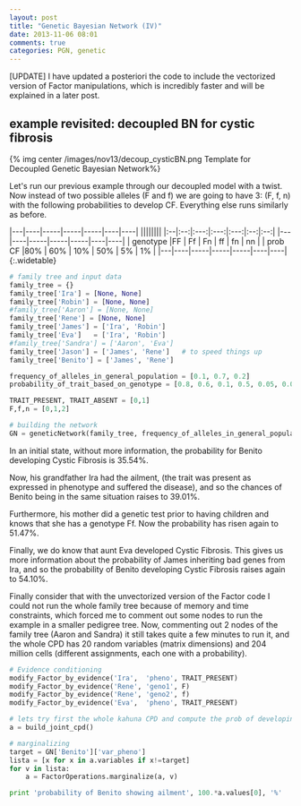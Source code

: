 ```yaml
---
layout: post
title: "Genetic Bayesian Network (IV)"
date: 2013-11-06 08:01
comments: true
categories: PGN, genetic
---
```


[UPDATE] I have updated a posteriori the code to include the vectorized version of Factor manipulations, which is incredibly faster and will be explained in a later post.

## example revisited: decoupled BN for cystic fibrosis

{% img center /images/nov13/decoup_cysticBN.png Template for Decoupled Genetic Bayesian Network%}

Let's run our previous example through our decoupled model with a twist. Now instead of two possible alleles (F and f) we are going to have 3: (F, f, n) with the following probabilities to develop CF. Everything else runs similarly as before.

|---|----|-----|-----|-----|----|----|
||||||||
|:--|:--:|:---:|:---:|:---:|:--:|:--:|
|---|----|-----|-----|-----|----|----|
| genotype   |FF  | Ff  | Fn  | ff  | fn | nn |
| prob CF    |80% | 60% | 10% | 50% | 5% | 1% |
|---|----|-----|-----|-----|----|----|
{:.widetable}
<br/>


```python building decoupled network
# family tree and input data
family_tree = {}
family_tree['Ira'] = [None, None]
family_tree['Robin'] = [None, None]
#family_tree['Aaron'] = [None, None]
family_tree['Rene'] = [None, None]
family_tree['James'] = ['Ira', 'Robin']
family_tree['Eva']   = ['Ira', 'Robin']
#family_tree['Sandra'] = ['Aaron', 'Eva']
family_tree['Jason'] = ['James', 'Rene']   # to speed things up
family_tree['Benito'] = ['James', 'Rene']

frequency_of_alleles_in_general_population = [0.1, 0.7, 0.2]
probability_of_trait_based_on_genotype = [0.8, 0.6, 0.1, 0.5, 0.05, 0.01]

TRAIT_PRESENT, TRAIT_ABSENT = [0,1]
F,f,n = [0,1,2]

# building the network
GN = geneticNetwork(family_tree, frequency_of_alleles_in_general_population, probability_of_trait_based_on_genotype)
```

In an initial state, without more information, the probability for Benito developing Cystic Fibrosis is 35.54%.

Now, his grandfather Ira had the ailment, (the trait was present as expressed in phenotype and suffered the disease), and so the chances of Benito being in the same situation raises to 39.01%.

Furthermore, his mother did a genetic test prior to having children and knows that she has a genotype Ff. Now the probability has risen again to 51.47%.

Finally, we do know that aunt Eva developed Cystic Fibrosis. This gives us more information about the probability of James inheriting bad genes from Ira, and so the probability of Benito developing Cystic Fibrosis raises again to 54.10%.

Finally consider that with the unvectorized version of the Factor code I could not run the whole family tree because of memory and time constraints, which forced me to comment out some nodes to run the example in a smaller pedigree tree. Now, commenting out 2 nodes of the family tree (Aaron and Sandra) it still takes quite a few minutes to run it, and the whole CPD has 20 random variables (matrix dimensions) and 204 million cells (different assignments, each one with a probability).

```python conditioning and inferring
# Evidence conditioning
modify_Factor_by_evidence('Ira',  'pheno', TRAIT_PRESENT)
modify_Factor_by_evidence('Rene', 'geno1', F)
modify_Factor_by_evidence('Rene', 'geno2', f)
modify_Factor_by_evidence('Eva',  'pheno', TRAIT_PRESENT)

# lets try first the whole kahuna CPD and compute the prob of developing CF
a = build_joint_cpd()

# marginalizing
target = GN['Benito']['var_pheno']
lista = [x for x in a.variables if x!=target]
for v in lista:
    a = FactorOperations.marginalize(a, v)

print 'probability of Benito showing ailment', 100.*a.values[0], '%'
```

